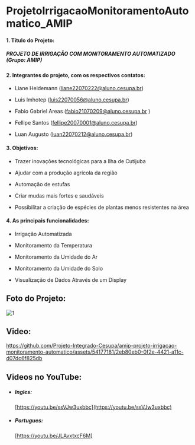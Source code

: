# ProjetoIrrigacaoMonitoramentoAutomatico_AMIP

#### 1. Título do Projeto: 
   
##### PROJETO DE IRRIGAÇÃO COM MONITORAMENTO AUTOMATIZADO (Grupo: AMIP)
 
 
#### 2. Integrantes do projeto, com os respectivos contatos:  

* Liane Heidemann (liane22070222@aluno.cesupa.br)  
    
* Luis Imhotep (luis22070056@aluno.cesupa.br)
       
* Fabio Gabriel Areas  (fabio21070209@aluno.cesupa.br )
    
* Fellipe Santos (fellipe20070001@aluno.cesupa.br)
    
* Luan Augusto (luan22070212@aluno.cesupa.br)
    
    
#### 3. Objetivos: 

* Trazer inovações tecnológicas para a Ilha de Cutijuba
    
* Ajudar com a produção agrícola da região
    
* Automação de estufas
    
* Criar mudas mais fortes e saudáveis
    
* Possibilitar a criação de espécies de plantas menos resistentes na área
 
  
#### 4. As principais funcionalidades: 

* Irrigação Automatizada
    
* Monitoramento da Temperatura
    
* Monitoramento da Umidade do Ar
    
* Monitoramento da Umidade do Solo
    
* Visualização de Dados Através de um Display
    

## Foto do Projeto:


![1](https://github.com/Projeto-Integrado-Cesupa/amip-projeto-irrigacao-monitoramento-automatico/assets/54177181/0e9a8925-bb6a-42ee-afb8-ab28d2bbaaf7)

 
   
## Video:
  

https://github.com/Projeto-Integrado-Cesupa/amip-projeto-irrigacao-monitoramento-automatico/assets/54177181/2eb80eb0-0f2e-4421-a11c-d07dc6f825db

## Videos no YouTube:

* ##### Ingles:
   [https://youtu.be/ssVJw3uxbbc](https://youtu.be/ssVJw3uxbbc)
   
* ##### Portugues:
   [https://youtu.be/JLAvxtxcF6M]



